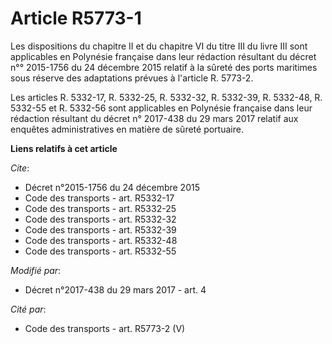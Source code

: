 # Article R5773-1

Les dispositions du chapitre II et du chapitre VI du titre III du livre III sont applicables en Polynésie française dans leur
rédaction résultant du décret n°° 2015-1756 du 24 décembre 2015 relatif à la sûreté des ports maritimes sous réserve des
adaptations prévues à l'article R. 5773-2. 

Les articles R. 5332-17, R. 5332-25, R. 5332-32, R. 5332-39, R. 5332-48, R. 5332-55 et R. 5332-56 sont applicables en
Polynésie française dans leur rédaction résultant du décret n° 2017-438 du 29 mars 2017 relatif aux enquêtes administratives
en matière de sûreté portuaire.

**Liens relatifs à cet article**

_Cite_:

  - Décret n°2015-1756 du 24 décembre 2015
  - Code des transports - art. R5332-17
  - Code des transports - art. R5332-25
  - Code des transports - art. R5332-32
  - Code des transports - art. R5332-39
  - Code des transports - art. R5332-48
  - Code des transports - art. R5332-55

_Modifié par_:

  - Décret n°2017-438 du 29 mars 2017 - art. 4

_Cité par_:

  - Code des transports - art. R5773-2 (V)
